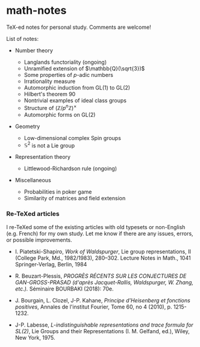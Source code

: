 # math-notes
TeX-ed notes for personal study. Comments are welcome!

List of notes:

* Number theory
    * Langlands functoriality (ongoing)
    * Unramified extension of $\mathbb{Q}(\sqrt{3})$
    * Some properties of $p$-adic numbers
    * Irrationality measure
    * Automorphic induction from GL(1) to GL(2)
    * Hilbert's theorem 90
    * Nontrivial examples of ideal class groups
    * Structure of $(\mathbb{Z}/p^{n}\mathbb{Z})^{\times}$
    * Automorphic forms on GL(2)

* Geometry
    * Low-dimensional complex Spin groups
    * $\mathbb{S}^2$ is not a Lie group

* Representation theory
    * Littlewood-Richardson rule (ongoing)

* Miscellaneous
    * Probabilities in poker game
    * Similarity of matrices and field extension

### Re-TeXed articles

I re-TeXed some of the existing articles with old typesets or non-English (e.g. French) for my own study. Let me know if there are any issues, errors, or possible improvements.

* I. Piatetski-Shapiro, *Work of Waldspurger*, Lie group representations, II (College Park, Md., 1982/1983), 280–302. Lecture Notes in Math., 1041 Springer-Verlag, Berlin, 1984

* R. Beuzart-Plessis, *PROGRÈS RÉCENTS
SUR LES CONJECTURES DE GAN-GROSS-PRASAD (d'après Jacquet-Rallis, Waldspurger, W. Zhang, etc.).* Séminaire BOURBAKI (2018): 70e.

* J. Bourgain, L. Clozel, J-P. Kahane, *Principe d'Heisenberg et fonctions positives*, Annales de l'institut Fourier, Tome 60, no 4 (2010), p. 1215-1232.

* J-P. Labesse, *L-indistinguishable representations and trace formula for SL(2)*, Lie Groups and their Representations (I. M. Gelfand, ed.), Wiley, New York, 1975.
